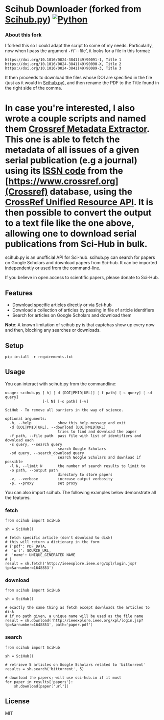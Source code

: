 Scihub Downloader (forked from [Scihub.py](https://github.com/zaytoun/scihub.py))
[![Python](https://img.shields.io/badge/Python-3%2B-blue.svg)](https://www.python.org)
=========
### About this fork
I forked this so I could adapt the script to some of my needs.
Particularly, now when I pass the argument `-f`/'--file', it looks for a file in this format:
```
https://doi.org/10.1016/0024-3841(49)90091-1, Title 1
https://doi.org/10.1016/0024-3841(49)90090-X, Title 2
https://doi.org/10.1016/0024-3841(49)90089-3, Title 3
```
It then proceeds to download the files whose DOI are specified in the file (just as it would in [Scihub.py](https://github.com/zaytoun/scihub.py)), and then rename the PDF to the Title found in the right side of the comma.

In case you're interested, I also wrote a couple scripts and named them [Crossref Metadata Extractor](https://github.com/ezxpro/Crossref-Metadata-Extractor). This one is able to fetch the metadata of all issues of a given serial publication (e.g a journal) using its [ISSN code](https://en.wikipedia.org/wiki/ISSN) from the [https://www.crossref.org](Crossref) database, using the [CrossRef Unified Resource API](https://api.crossref.org/swagger-ui/index.html).
It is then possible to convert the output to a text file like the one above, allowing one to download serial publications from Sci-Hub in bulk.
=========
scihub.py is an unofficial API for Sci-hub. scihub.py can search for papers on Google Scholars and download papers from Sci-hub. It can be imported independently or used from the command-line.

If you believe in open access to scientific papers, please donate to Sci-Hub.

Features
--------
* Download specific articles directly or via Sci-hub
* Download a collection of articles by passing in file of article identifiers
* Search for articles on Google Scholars and download them

**Note**: A known limitation of scihub.py is that captchas show up every now and then, blocking any searches or downloads.

Setup
-----
```
pip install -r requirements.txt
```

Usage
------
You can interact with scihub.py from the commandline:

```
usage: scihub.py [-h] [-d (DOI|PMID|URL)] [-f path] [-s query] [-sd query]
                 [-l N] [-o path] [-v]

SciHub - To remove all barriers in the way of science.

optional arguments:
  -h, --help            show this help message and exit
  -d (DOI|PMID|URL), --download (DOI|PMID|URL)
                        tries to find and download the paper
  -f path, --file path  pass file with list of identifiers and download each
  -s query, --search query
                        search Google Scholars
  -sd query, --search_download query
                        search Google Scholars and download if possible
  -l N, --limit N       the number of search results to limit to
  -o path, --output path
                        directory to store papers
  -v, --verbose         increase output verbosity
  -p, --proxy           set proxy
```

You can also import scihub. The following examples below demonstrate all the features.

### fetch

```
from scihub import SciHub

sh = SciHub()

# fetch specific article (don't download to disk)
# this will return a dictionary in the form 
# {'pdf': PDF_DATA,
#  'url': SOURCE_URL,
#  'name': UNIQUE_GENERATED NAME
# }
result = sh.fetch('http://ieeexplore.ieee.org/xpl/login.jsp?tp=&arnumber=1648853')
```

### download

```
from scihub import SciHub

sh = SciHub()

# exactly the same thing as fetch except downloads the articles to disk
# if no path given, a unique name will be used as the file name
result = sh.download('http://ieeexplore.ieee.org/xpl/login.jsp?tp=&arnumber=1648853', path='paper.pdf')
```

### search

```
from scihub import SciHub

sh = SciHub()

# retrieve 5 articles on Google Scholars related to 'bittorrent'
results = sh.search('bittorrent', 5)

# download the papers; will use sci-hub.io if it must
for paper in results['papers']:
	sh.download(paper['url'])

```
License
-------
MIT










